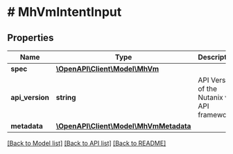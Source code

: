 # # MhVmIntentInput

## Properties

Name | Type | Description | Notes
------------ | ------------- | ------------- | -------------
**spec** | [**\OpenAPI\Client\Model\MhVm**](MhVm.md) |  |
**api_version** | **string** | API Version of the Nutanix v3 API framework. | [optional] [default to '3.1.0']
**metadata** | [**\OpenAPI\Client\Model\MhVmMetadata**](MhVmMetadata.md) |  |

[[Back to Model list]](../../README.md#models) [[Back to API list]](../../README.md#endpoints) [[Back to README]](../../README.md)
